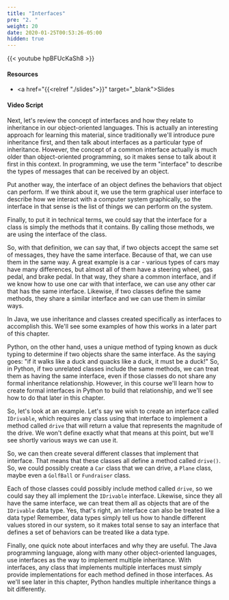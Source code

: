 ```yaml
---
title: "Interfaces"
pre: "2. "
weight: 20
date: 2020-01-25T00:53:26-05:00
hidden: true
---
```


{{< youtube hpBFUcKaSh8 >}}

#### Resources

* <a href="{{<relref "./slides">}}" target="_blank">Slides</a>

#### Video Script

Next, let's review the concept of interfaces and how they relate to inheritance in our object-oriented languages. This is actually an interesting approach for learning this material, since traditionally we'll introduce pure inheritance first, and then talk about interfaces as a particular type of inheritance. However, the concept of a common interface actually is much older than object-oriented programming, so it makes sense to talk about it first in this context. In programming, we use the term "interface" to describe the types of messages that can be received by an object.

Put another way, the interface of an object defines the behaviors that object can perform. If we think about it, we use the term graphical user interface to describe how we interact with a computer system graphically, so the interface in that sense is the list of things we can perform on the system.

Finally, to put it in technical terms, we could say that the interface for a class is simply the methods that it contains. By calling those methods, we are using the interface of the class.

So, with that definition, we can say that, if two objects accept the same set of messages, they have the same interface. Because of that, we can use them in the same way. A great example is a car - various types of cars may have many differences, but almost all of them have a steering wheel, gas pedal, and brake pedal. In that way, they share a common interface, and if we know how to use one car with that interface, we can use any other car that has the same interface. Likewise, if two classes define the same methods, they share a similar interface and we can use them in similar ways.

In Java, we use inheritance and classes created specifically as interfaces to accomplish this. We'll see some examples of how this works in a later part of this chapter.

Python, on the other hand, uses a unique method of typing known as duck typing to determine if two objects share the same interface. As the saying goes: "if it walks like a duck and quacks like a duck, it must be a duck!" So, in Python, if two unrelated classes include the same methods, we can treat them as having the same interface, even if those classes do not share any formal inheritance relationship. However, in this course we'll learn how to create formal interfaces in Python to build that relationship, and we'll see how to do that later in this chapter. 

So, let's look at an example. Let's say we wish to create an interface called `IDrivable`, which requires any class using that interface to implement a method called `drive` that will return a value that represents the magnitude of the drive. We won't define exactly what that means at this point, but we'll see shortly various ways we can use it.

So, we can then create several different classes that implement that interface. That means that these classes all define a method called `drive()`. So, we could possibly create a `Car` class that we can drive, a `Plane` class, maybe even a `GolfBall` or `Fundraiser` class. 

Each of those classes could possibly include method called `drive`, so we could say they all implement the `IDrivable` interface. Likewise, since they all have the same interface, we can treat them all as objects that are of the `IDrivable` data type. Yes, that's right, an interface can also be treated like a data type! Remember, data types simply tell us how to handle different values stored in our system, so it makes total sense to say an interface that defines a set of behaviors can be treated like a data type.

Finally, one quick note about interfaces and why they are useful. The Java programming language, along with many other object-oriented languages, use interfaces as the way to implement multiple inheritance. With interfaces, any class that implements multiple interfaces must simply provide implementations for each method defined in those interfaces. As we'll see later in this chapter, Python handles multiple inheritance things a bit differently. 

